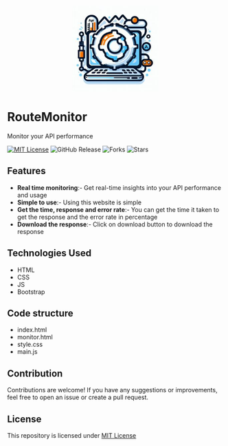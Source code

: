 <p align="center">
  <img src="logo.jpg" height="200" width="200">
</p>

# RouteMonitor
Monitor your API performance

[![MIT License](https://img.shields.io/badge/License-MIT-green.svg)](https://github.com/Harshit2012/RouteMonitor?tab=MIT-1-ov-file#readme)
![GitHub Release](https://img.shields.io/github/v/release/harshit2012/RouteMonitor)
![Forks](https://img.shields.io/github/forks/harshit2012/RouteMonitor)
![Stars](https://img.shields.io/github/stars/harshit2012/RouteMonitor)

## Features
- **Real time monitoring**:- Get real-time insights into your API performance and usage
- **Simple to use**:- Using this website is simple
- **Get the time, response and error rate**:- You can get the time it taken to get the response and the error rate in percentage
- **Download the response**:- Click on download button to download the response

## Technologies Used
- HTML
- CSS
- JS
- Bootstrap

## Code structure
- index.html
- monitor.html
- style.css
- main.js

## Contribution
Contributions are welcome! If you have any suggestions or improvements, feel free to open an issue or create a pull request.

## License
This repository is licensed under [MIT License](https://github.com/Harshit2012/RouteMonitor#MIT-1-ov-file)
